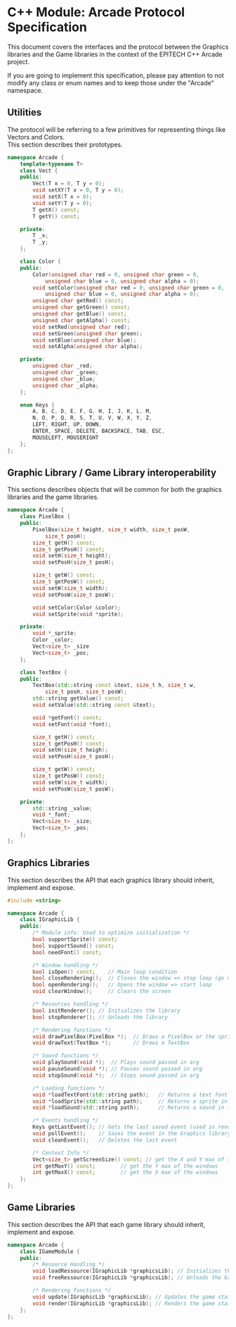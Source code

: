 # C++ Module: Arcade Protocol Specification

This document covers the interfaces and the protocol between the Graphics libraries and the Game libraries in the context of the EPITECH C++ Arcade project.

If you are going to implement this specification, please pay attention to not modify any class or enum names and to keep those under the "Arcade" namespace.

## Utilities

The protocol will be referring to a few primitives for representing things like Vectors and Colors.  
This section describes their prototypes.  

```C++
namespace Arcade {
	template<typename T>
	class Vect {
	public:
		Vect(T x = 0, T y = 0);
		void setXY(T x = 0, T y = 0);
		void setX(T x = 0);
		void setY(T y = 0);
		T getX() const;
		T getY() const;

	private:
		T _x;
		T _y;
	};

	class Color {
	public:
		Color(unsigned char red = 0, unsigned char green = 0,
			unsigned char blue = 0, unsigned char alpha = 0);
		void setColor(unsigned char red = 0, unsigned char green = 0,
			unsigned char blue = 0, unsigned char alpha = 0);
		unsigned char getRed() const;
		unsigned char getGreen() const;
		unsigned char getBlue() const;
		unsigned char getAlpha() const;
		void setRed(unsigned char red);
		void setGreen(unsigned char green);
		void setBlue(unsigned char blue);
		void setAlpha(unsigned char alpha);

	private:
		unsigned char _red;
		unsigned char _green;
		unsigned char _blue;
		unsigned char _alpha;
	};

	enum Keys {
		A, B, C, D, E, F, G, H, I, J, K, L, M,
		N, O, P, Q, R, S, T, U, V, W, X, Y, Z,
		LEFT, RIGHT, UP, DOWN,
		ENTER, SPACE, DELETE, BACKSPACE, TAB, ESC,
		MOUSELEFT, MOUSERIGHT
	};
};
```

## Graphic Library / Game Library interoperability

This sections describes objects that will be common for both the graphics libraries and the game libraries.

```C++
namespace Arcade {
	class PixelBox {
	public:
		PixelBox(size_t height, size_t width, size_t posW,
			size_t posH);
		size_t getH() const;
		size_t getPosH() const;
		void setH(size_t height);
		void setPosH(size_t posH);

		size_t getW() const;
		size_t getPosW() const;
		void setW(size_t width);
		void setPosW(size_t posW);

		void setColor(Color &color);
		void setSprite(void *sprite);

	private:
		void *_sprite;
		Color _color;
		Vect<size_t> _size
		Vect<size_t> _pos;
	};

	class TextBox {
	public:
		TextBox(std::string const &text, size_t h, size_t w,
			size_t posH, size_t posW);
		std::string getValue() const;
		void setValue(std::string const &text);

		void *getFont() const;
		void setFont(void *font);

		size_t getH() const;
		size_t getPosH() const;
		void setH(size_t heigh);
		void setPosH(size_t posH);

		size_t getW() const;
		size_t getPosW() const;
		void setW(size_t width);
		void setPosW(size_t posW);

	private:
		std::string _value;
		void *_font;
		Vect<size_t> _size;
		Vect<size_t> _pos;
	};
};
```

## Graphics Libraries

This section describes the API that each graphics library should inherit, implement and expose.

```C++
#include <string>

namespace Arcade {
	class IGraphicLib {
	public:
		/* Module info: Used to optimize initialization */
		bool supportSprite() const;
		bool supportSound() const;
		bool needFont() const;

		/* Window handling */
		bool isOpen() const;    // Main loop condition
		bool closeRendering();  // Closes the window => stop loop (go menu)
		bool openRendering();   // Opens the window => start loop
		void clearWindow();     // Clears the screen

		/* Resources handling */
		bool initRenderer(); // Initializes the library
		bool stopRenderer(); // Unloads the library

		/* Rendering functions */
		void drawPixelBox(PixelBox *);  // Draws a PixelBox or the sprite if supported
		void drawText(TextBox *);       // Draws a TextBox

		/* Sound functions */
		void playSound(void *);  // Plays sound passed in arg
		void pauseSound(void *); // Pauses sound passed in arg
		void stopSound(void *);  // Stops sound passed in arg

		/* Loading functions */
		void *loadTextFont(std::string path);   // Returns a text font in the Graphics library format or NULL if not supported
		void *loadSprite(std::string path);     // Returns a sprite in the Graphics library format or NULL if not supported
		void *loadSound(std::string path);      // Returns a sound in the Graphics library format or NULL if not supported

		/* Events handling */
		Keys getLastEvent(); // Gets the last saved event (used in render loop)
		void pollEvent();    // Saves the event in the Graphics library
		void cleanEvent();   // Deletes the last event

		/* Context Info */
		Vect<size_t> getScreenSize() const; // get the X and Y max of the windows
		int getMaxY() const;        // get the Y max of the windows
		int getMaxX() const;        // get the X max of the windows
	};
};
```

## Game Libraries

This section describes the API that each game library should inherit, implement and expose.

```C++
namespace Arcade {
	class IGameModule {
	public:
		/* Resource Handling */
		void loadRessource(IGraphicLib *graphicsLib); // Initializes the Graphics library for this game
		void freeRessource(IGraphicLib *graphicsLib); // Unloads the Graphics library for this game

		/* Rendering functions */
		void update(IGraphicLib *graphicsLib); // Updates the game state according to the player inputs
		void render(IGraphicLib *graphicsLib); // Renders the game state to the screen
	};
};
```
